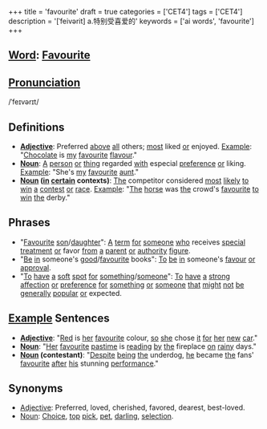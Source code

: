 +++
title = 'favourite'
draft = true
categories = ['CET4']
tags = ['CET4']
description = '[ˈfeivərit] a.特别受喜爱的'
keywords = ['ai words', 'favourite']
+++

## [Word](/en/post/word/): [Favourite](/en/post/favourite/)

## [Pronunciation](/en/post/pronunciation/)
/ˈfeɪvərɪt/

## Definitions
- **[Adjective](/en/post/adjective/)**: Preferred [above](/en/post/above/) [all](/en/post/all/) others; [most](/en/post/most/) liked [or](/en/post/or/) enjoyed. [Example](/en/post/example/): "[Chocolate](/en/post/chocolate/) is [my](/en/post/my/) [favourite](/en/post/favourite/) [flavour](/en/post/flavour/)."
- **[Noun](/en/post/noun/)**: [A](/en/post/a/) [person](/en/post/person/) [or](/en/post/or/) [thing](/en/post/thing/) regarded [with](/en/post/with/) especial [preference](/en/post/preference/) [or](/en/post/or/) liking. [Example](/en/post/example/): "She's [my](/en/post/my/) [favourite](/en/post/favourite/) [aunt](/en/post/aunt/)."
- **[Noun](/en/post/noun/) ([in](/en/post/in/) [certain](/en/post/certain/) contexts)**: [The](/en/post/the/) competitor considered [most](/en/post/most/) [likely](/en/post/likely/) [to](/en/post/to/) [win](/en/post/win/) [a](/en/post/a/) [contest](/en/post/contest/) [or](/en/post/or/) [race](/en/post/race/). [Example](/en/post/example/): "[The](/en/post/the/) [horse](/en/post/horse/) was [the](/en/post/the/) crowd's [favourite](/en/post/favourite/) [to](/en/post/to/) [win](/en/post/win/) [the](/en/post/the/) derby."

## Phrases
- "[Favourite](/en/post/favourite/) [son](/en/post/son/)/[daughter](/en/post/daughter/)": [A](/en/post/a/) [term](/en/post/term/) [for](/en/post/for/) [someone](/en/post/someone/) [who](/en/post/who/) receives [special](/en/post/special/) [treatment](/en/post/treatment/) [or](/en/post/or/) favor [from](/en/post/from/) [a](/en/post/a/) [parent](/en/post/parent/) [or](/en/post/or/) [authority](/en/post/authority/) [figure](/en/post/figure/).
- "[Be](/en/post/be/) [in](/en/post/in/) someone's [good](/en/post/good/)/[favourite](/en/post/favourite/) books": [To](/en/post/to/) [be](/en/post/be/) [in](/en/post/in/) someone's [favour](/en/post/favour/) [or](/en/post/or/) [approval](/en/post/approval/).
- "[To](/en/post/to/) [have](/en/post/have/) [a](/en/post/a/) [soft](/en/post/soft/) [spot](/en/post/spot/) [for](/en/post/for/) [something](/en/post/something/)/[someone](/en/post/someone/)": [To](/en/post/to/) [have](/en/post/have/) [a](/en/post/a/) [strong](/en/post/strong/) [affection](/en/post/affection/) [or](/en/post/or/) [preference](/en/post/preference/) [for](/en/post/for/) [something](/en/post/something/) [or](/en/post/or/) [someone](/en/post/someone/) [that](/en/post/that/) [might](/en/post/might/) [not](/en/post/not/) [be](/en/post/be/) [generally](/en/post/generally/) [popular](/en/post/popular/) [or](/en/post/or/) expected.

## [Example](/en/post/example/) Sentences
- **[Adjective](/en/post/adjective/)**: "[Red](/en/post/red/) is [her](/en/post/her/) [favourite](/en/post/favourite/) colour, [so](/en/post/so/) [she](/en/post/she/) chose [it](/en/post/it/) [for](/en/post/for/) [her](/en/post/her/) [new](/en/post/new/) [car](/en/post/car/)."
- **[Noun](/en/post/noun/)**: "[Her](/en/post/her/) [favourite](/en/post/favourite/) [pastime](/en/post/pastime/) is [reading](/en/post/reading/) [by](/en/post/by/) [the](/en/post/the/) fireplace [on](/en/post/on/) [rainy](/en/post/rainy/) days."
- **[Noun](/en/post/noun/) (contestant)**: "[Despite](/en/post/despite/) [being](/en/post/being/) [the](/en/post/the/) underdog, [he](/en/post/he/) became [the](/en/post/the/) fans' [favourite](/en/post/favourite/) [after](/en/post/after/) [his](/en/post/his/) stunning [performance](/en/post/performance/)."

## Synonyms
- [Adjective](/en/post/adjective/): Preferred, loved, cherished, favored, dearest, best-loved.
- [Noun](/en/post/noun/): [Choice](/en/post/choice/), [top](/en/post/top/) [pick](/en/post/pick/), [pet](/en/post/pet/), [darling](/en/post/darling/), [selection](/en/post/selection/).

